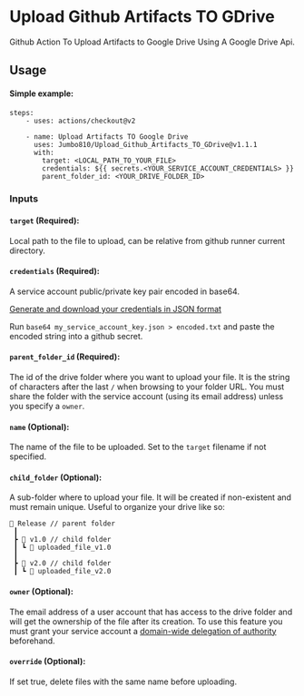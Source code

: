 # Upload Github Artifacts TO GDrive
Github Action To Upload Artifacts to Google Drive Using A Google Drive Api.

## Usage
#### Simple example:
```
steps:
    - uses: actions/checkout@v2

    - name: Upload Artifacts TO Google Drive
      uses: Jumbo810/Upload_Github_Artifacts_TO_GDrive@v1.1.1
      with:
        target: <LOCAL_PATH_TO_YOUR_FILE>
        credentials: ${{ secrets.<YOUR_SERVICE_ACCOUNT_CREDENTIALS> }}
        parent_folder_id: <YOUR_DRIVE_FOLDER_ID>
```

### Inputs
#### `target` (Required):
Local path to the file to upload, can be relative from github runner current directory.

#### `credentials` (Required):
A service account public/private key pair encoded in base64.

[Generate and download your credentials in JSON format](https://cloud.google.com/iam/docs/creating-managing-service-account-keys#creating_service_account_keys)

Run `base64 my_service_account_key.json > encoded.txt` and paste the encoded string into a github secret.

#### `parent_folder_id` (Required):
The id of the drive folder where you want to upload your file. It is the string of characters after the last `/` when browsing to your folder URL. You must share the folder with the service account (using its email address) unless you specify a `owner`.

#### `name` (Optional):
The name of the file to be uploaded. Set to the `target` filename if not specified.

#### `child_folder` (Optional):
A sub-folder where to upload your file. It will be created if non-existent and must remain unique. Useful to organize your drive like so:

```
📂 Release // parent folder
 ┃
 ┣ 📂 v1.0 // child folder
 ┃ ┗ 📜 uploaded_file_v1.0
 ┃
 ┣ 📂 v2.0 // child folder
 ┃ ┗ 📜 uploaded_file_v2.0
```

#### `owner` (Optional):
The email address of a user account that has access to the drive folder and will get the ownership of the file after its creation. To use this feature you must grant your service account a [domain-wide delegation of authority](https://developers.google.com/admin-sdk/directory/v1/guides/delegation) beforehand.


#### `override` (Optional):
If set true, delete files with the same name before uploading.
